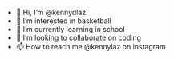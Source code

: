 - 👋 Hi, I’m @kennydlaz
- 👀 I’m interested in basketball
- 🌱 I’m currently learning in school
- 💞️ I’m looking to collaborate on coding
- 📫 How to reach me @kennylaz on instagram

<!---
kennydlaz/kennydlaz is a ✨ special ✨ repository because its `README.md` (this file) appears on your GitHub profile.
You can click the Preview link to take a look at your changes.
--->

